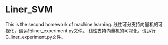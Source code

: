 # Liner_SVM
This is the second homework of machine learning.
线性可分支持向量机的可视化，请运行liner_experiment.py文件。
线性支持向量机的可视化，请运行C_liner_experiment.py文件。
